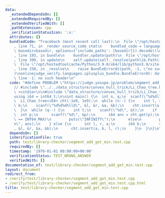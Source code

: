 ```yaml
---
data:
  _extendedDependsOn: []
  _extendedRequiredBy: []
  _extendedVerifiedWith: []
  _pathExtension: cpp
  _verificationStatusIcon: ':x:'
  attributes: {}
  bundledCode: "Traceback (most recent call last):\n  File \"/opt/hostedtoolcache/Python/3.9.0/x64/lib/python3.9/site-packages/onlinejudge_verify/documentation/build.py\"\
    , line 71, in _render_source_code_stat\n    bundled_code = language.bundle(stat.path,\
    \ basedir=basedir, options={'include_paths': [basedir]}).decode()\n  File \"/opt/hostedtoolcache/Python/3.9.0/x64/lib/python3.9/site-packages/onlinejudge_verify/languages/cplusplus.py\"\
    , line 193, in bundle\n    bundler.update(path)\n  File \"/opt/hostedtoolcache/Python/3.9.0/x64/lib/python3.9/site-packages/onlinejudge_verify/languages/cplusplus_bundle.py\"\
    , line 399, in update\n    self.update(self._resolve(pathlib.Path(included), included_from=path))\n\
    \  File \"/opt/hostedtoolcache/Python/3.9.0/x64/lib/python3.9/site-packages/onlinejudge_verify/languages/cplusplus_bundle.py\"\
    , line 258, in _resolve\n    raise BundleErrorAt(path, -1, \"no such header\"\
    )\nonlinejudge_verify.languages.cplusplus_bundle.BundleErrorAt: data_structure/convex_hull_trick/Li_Chao_tree.hpp:\
    \ line -1: no such header\n"
  code: "#define PROBLEM \"https://judge.yosupo.jp/problem/segment_add_get_min\"\n\
    // #include \"../../data_structure/convex_hull_trick/Li_Chao_tree.hpp\"\n#include\
    \ <cstdio>\n\n#include \"data_structure/convex_hull_trick/Li_Chao_tree.hpp\"\n\
    using i64 = int64_t;\n\nint main() {\n  int n, q;\n  scanf(\"%d%d\", &n, &q);\n\
    \  Li_Chao_tree<i64> cht(-1e9, 1e9);\n  while (n--) {\n    int l, r, a;\n    i64\
    \ b;\n    scanf(\"%d%d%d%lld\", &l, &r, &a, &b);\n    cht.insert(a, b, l, r);\n\
    \  }\n  while (q--) {\n    int t;\n    scanf(\"%d\", &t);\n    if (t) {\n    \
    \  int p;\n      scanf(\"%d\", &p);\n      i64 ans = cht.get(p);\n      if (ans\
    \ == INT64_MAX)\n        puts(\"INFINITY\");\n      else\n        printf(\"%lld\\\
    n\", ans);\n    } else {\n      int l, r, a;\n      i64 b;\n      scanf(\"%d%d%d%lld\"\
    , &l, &r, &a, &b);\n      cht.insert(a, b, l, r);\n    }\n  }\n}\n"
  dependsOn: []
  isVerificationFile: true
  path: test/library-checker/segment_add_get_min.test.cpp
  requiredBy: []
  timestamp: '1970-01-01 00:00:00+00:00'
  verificationStatus: TEST_WRONG_ANSWER
  verifiedWith: []
documentation_of: test/library-checker/segment_add_get_min.test.cpp
layout: document
redirect_from:
- /verify/test/library-checker/segment_add_get_min.test.cpp
- /verify/test/library-checker/segment_add_get_min.test.cpp.html
title: test/library-checker/segment_add_get_min.test.cpp
---
```

